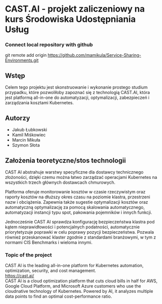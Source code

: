 # CAST.AI - projekt zaliczeniowy na kurs Środowiska Udostępniania Usług

### Connect local repository with github
git remote add origin https://github.com/mamikula/Service-Sharing-Environments.git

## Wstęp 

Celem tego projektu jest skonstruowanie i wykonanie prostego studium przypadku, które pozwoliłoby zapoznać się z technologią CAST.AI, która jest platformą all-in-one do automatyzacji, optymalizacji, zabezpieczeń i zarządzania kosztami Kubernetes. 

## Autorzy
- Jakub Łubkowski
- Kamil Miśkowiec
- Marcin Mikuła
- Szymon Słota

## Założenia teoretyczne/stos technologii

CAST AI abstrahuje warstwy specyficzne dla dostawcy technicznego złożoności, dzięki czemu można łatwo zarządzać operacjami Kubernetes na wszystkich trzech głównych dostawcach chmurowych.

Platforma oferuje monitorowanie kosztów w czasie rzeczywistym oraz raporty kosztów na dłuższy okres czasu na poziomie klastra, przestrzeni nazw i obciążenia. Zapewnia także sugestie optymalizacji kosztów oraz automatyczną optymalizację za pomocą skalowania automatycznego, automatyzacji instancji typu spot, pakowania pojemników i innych funkcji.

Jednocześnie CAST AI sprawdza konfigurację bezpieczeństwa klastra pod kątem nieprawidłowości i potencjalnych podatności, automatycznie priorytetyzuje poprawki w celu poprawy pozycji bezpieczeństwa. Pozwala również przeskanować klaster zgodnie z standardami branżowymi, w tym z normami CIS Benchmarks i wieloma innymi.


### Topic of the project

CAST AI is the leading all-in-one platform for Kubernetes automation, optimization, security, and cost management. <br>
https://cast.ai/ <br>
CAST AI is a cloud optimization platform that cuts cloud bills in half for AWS,
Google Cloud Platform, and Microsoft Azure customers who use the cloudnative technology of Kubernetes. Powered by AI, it analyzes multiple data
points to find an optimal cost-performance ratio.
